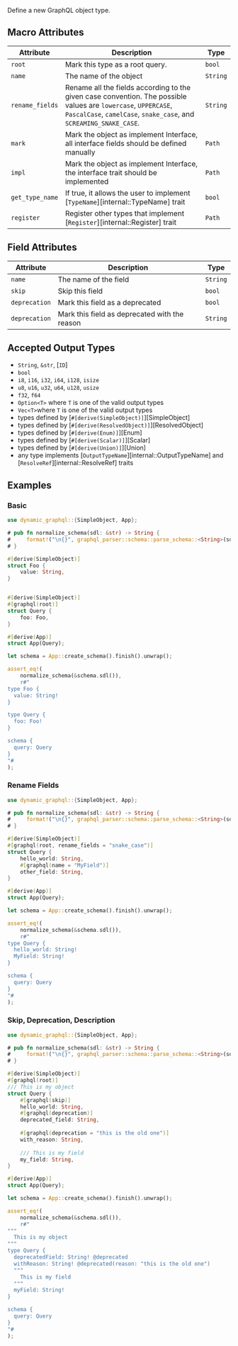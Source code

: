 Define a new GraphQL object type.

## Macro Attributes

| Attribute       | Description                                                                                                                                                                          | Type     |
|-----------------|--------------------------------------------------------------------------------------------------------------------------------------------------------------------------------------|----------|
| `root`          | Mark this type as a root query.                                                                                                                                                      | `bool`   |
| `name`          | The name of the object                                                                                                                                                               | `String` |
| `rename_fields` | Rename all the fields according to the given case convention. The possible values are `lowercase`, `UPPERCASE`, `PascalCase`, `camelCase`, `snake_case`, and `SCREAMING_SNAKE_CASE`. | `String` |
| `mark`          | Mark the object as implement Interface, all interface fields should be defined manually                                                                                              | `Path`   |
| `impl`          | Mark the object as implement Interface, the interface trait should be implemented                                                                                                    | `Path`   | 
| `get_type_name` | If true, it allows the user to implement [`TypeName`][internal::TypeName] trait                                                                                                      | `bool`   |
| `register`      | Register other types that implement [`Register`][internal::Register] trait                                                                                                           | `Path`   |

## Field Attributes

| Attribute       | Description                                   | Type     |
|-----------------|-----------------------------------------------|----------|
| `name`          | The name of the field                         | `String` |
| `skip`          | Skip this field                               | `bool`   |
| `deprecation`   | Mark this field as a deprecated               | `bool`   |
| `deprecation`   | Mark this field as deprecated with the reason | `String` |

## Accepted Output Types

- `String`, `&str`, [`ID`]
- `bool`
- `i8`, `i16`, `i32`, `i64`, `i128`, `isize`
- `u8`, `u16`, `u32`, `u64`, `u128`, `usize`
- `f32`, `f64`
- `Option<T>` where `T` is one of the valid output types
- `Vec<T>`where `T` is one of the valid output types
- types defined by [`#[derive(SimpleObject)]`][SimpleObject]
- types defined by [`#[derive(ResolvedObject)]`][ResolvedObject]
- types defined by [`#[derive(Enum)]`][Enum]
- types defined by [`#[derive(Scalar)]`][Scalar]
- types defined by [`#[derive(Union)]`][Union]
- any type implements [`OutputTypeName`][internal::OutputTypeName] and [`ResolveRef`][internal::ResolveRef] traits

## Examples

### Basic

```rust
use dynamic_graphql::{SimpleObject, App};

# pub fn normalize_schema(sdl: &str) -> String {
#     format!("\n{}", graphql_parser::schema::parse_schema::<String>(sdl).unwrap().to_owned())
# }

#[derive(SimpleObject)]
struct Foo {
    value: String,
}


#[derive(SimpleObject)]
#[graphql(root)]
struct Query {
    foo: Foo,
}

#[derive(App)]
struct App(Query);

let schema = App::create_schema().finish().unwrap();

assert_eq!(
    normalize_schema(&schema.sdl()),
    r#"
type Foo {
  value: String!
}

type Query {
  foo: Foo!
}

schema {
  query: Query
}
"#
);
```

### Rename Fields

```rust
use dynamic_graphql::{SimpleObject, App};

# pub fn normalize_schema(sdl: &str) -> String {
#     format!("\n{}", graphql_parser::schema::parse_schema::<String>(sdl).unwrap().to_owned())
# }

#[derive(SimpleObject)]
#[graphql(root, rename_fields = "snake_case")]
struct Query {
    hello_world: String,
    #[graphql(name = "MyField")]
    other_field: String,
}

#[derive(App)]
struct App(Query);

let schema = App::create_schema().finish().unwrap();

assert_eq!(
    normalize_schema(&schema.sdl()),
    r#"
type Query {
  hello_world: String!
  MyField: String!
}

schema {
  query: Query
}
"#
);
```

### Skip, Deprecation, Description

```rust
use dynamic_graphql::{SimpleObject, App};

# pub fn normalize_schema(sdl: &str) -> String {
#     format!("\n{}", graphql_parser::schema::parse_schema::<String>(sdl).unwrap().to_owned())
# }

#[derive(SimpleObject)]
#[graphql(root)]
/// This is my object
struct Query {
    #[graphql(skip)]
    hello_world: String,
    #[graphql(deprecation)]
    deprecated_field: String,
    
    #[graphql(deprecation = "this is the old one")]
    with_reason: String,
    
    /// This is my field
    my_field: String,
}

#[derive(App)]
struct App(Query);

let schema = App::create_schema().finish().unwrap();

assert_eq!(
    normalize_schema(&schema.sdl()),
    r#"
"""
  This is my object
"""
type Query {
  deprecatedField: String! @deprecated
  withReason: String! @deprecated(reason: "this is the old one")
  """
    This is my field
  """
  myField: String!
}

schema {
  query: Query
}
"#
);
```